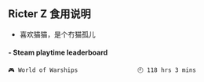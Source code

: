## Ricter Z 食用说明
- 喜欢猫猫，是个冇猫孤儿

<!-- steam-box start -->
#### - Steam playtime leaderboard
```text
🎮 World of Warships                 🕘 118 hrs 3 mins
```
<!-- Powered by https://github.com/YouEclipse/steam-box . -->
<!-- steam-box end -->
